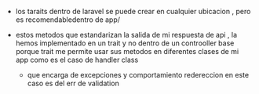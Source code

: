 * los taraits dentro de laravel se puede crear en cualquier ubicacion , pero es recomendabledentro de app/ 

* estos metodos que estandarizan la salida de mi respuesta de api , la hemos implementado en un trait y no dentro de un controoller base porque trait me permite usar sus metodos en diferentes clases de mi app como es el caso de handler class
  - que encarga de excepciones y comportamiento redereccion en este caso es del err de validation 
